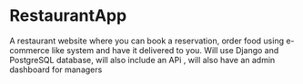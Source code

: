# RestaurantApp
A restaurant website where you can book a reservation, order food using e-commerce like system and have it delivered to you. Will use Django and PostgreSQL database, will also include an APi , will also have an admin dashboard for managers 
